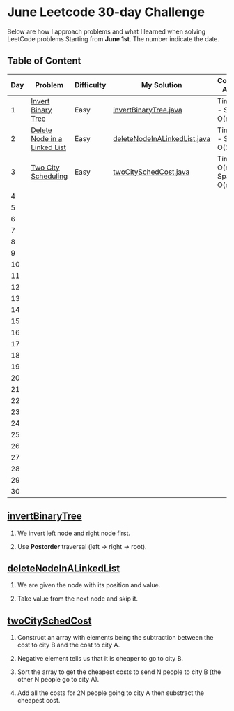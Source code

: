 # June Leetcode 30-day Challenge

Below are how I approach problems and what I learned when solving LeetCode problems Starting from **June 1st**. The number indicate the date.

## Table of Content

| Day | Problem                                                                                                               | Difficulty | My Solution                                                                                                                               | Complexity Analysis|
| --- | --------------------------------------------------------------------------------------------------------------------- | ---------- | ----------------------------------------------------------------------------------------------------------------------------------------- |--------------------|                  
| 1   | [Invert Binary Tree](https://leetcode.com/problems/invert-binary-tree/)                                               | Easy       | [invertBinaryTree.java](https://github.com/hieuvanle/codingChallenge/blob/master/leetcodeProblems/01-invertBinaryTree.java)               |Time: O(1) - Space: O(n)|                                                                              |
| 2   | [Delete Node in a Linked List](https://leetcode.com/problems/delete-node-in-a-linked-list/)                           | Easy       | [deleteNodeInALinkedList.java](https://github.com/hieuvanle/codingChallenge/blob/master/leetcodeProblems/02-deleteNodeInALinkedList.java) |Time: O(1) - Space: O(1)|
| 3   | [Two City Scheduling](https://leetcode.com/problems/two-city-scheduling/)                                             | Easy       | [twoCitySchedCost.java](https://github.com/hieuvanle/codingChallenge/blob/master/leetcodeProblems/03-twoCityScheduling.java)              |Time: O(nlogn) - Space: O(n)|
| 4   |                                                                                                                       |            |                                                                                                                                           |                    |
| 5   |                                                                                                                       |            |                                                                                                                                           |                    |
| 6   |                                                                                                                       |            |                                                                                                                                           |                    |
| 7   |                                                                                                                       |            |                                                                                                                                           |                    |
| 8   |                                                                                                                       |            |                                                                                                                                           |                    |
| 9   |                                                                                                                       |            |                                                                                                                                           |                    |
| 10  |                                                                                                                       |            |                                                                                                                                           |                    |
| 11  |                                                                                                                       |            |                                                                                                                                           |                    |
| 12  |                                                                                                                       |            |                                                                                                                                           |                    |
| 13  |                                                                                                                       |            |                                                                                                                                           |                    |
| 14  |                                                                                                                       |            |                                                                                                                                           |                    |  
| 15  |                                                                                                                       |            |                                                                                                                                           |                    |
| 16  |                                                                                                                       |            |                                                                                                                                           |                    |
| 17  |                                                                                                                       |            |                                                                                                                                           |                    |
| 18  |                                                                                                                       |            |                                                                                                                                           |                    |
| 19  |                                                                                                                       |            |                                                                                                                                           |                    |
| 20  |                                                                                                                       |            |                                                                                                                                           |                    |  
| 21  |                                                                                                                       |            |                                                                                                                                           |                    |
| 22  |                                                                                                                       |            |                                                                                                                                           |                    |
| 23  |                                                                                                                       |            |                                                                                                                                           |                    |
| 24  |                                                                                                                       |            |                                                                                                                                           |                    |
| 25  |                                                                                                                       |            |                                                                                                                                           |                    | 
| 26  |                                                                                                                       |            |                                                                                                                                           |                    |   
| 27  |                                                                                                                       |            |                                                                                                                                           |                    | 
| 28  |                                                                                                                       |            |                                                                                                                                           |                    |
| 29  |                                                                                                                       |            |                                                                                                                                           |                    |
| 30  |                                                                                                                       |            |                                                                                                                                           |                    |

## [invertBinaryTree](https://github.com/hieuvanle/codingChallenge/blob/master/leetcodeProblems/01-invertBinaryTree.java)

1. We invert left node and right node first. 

2. Use **Postorder** traversal (left -> right -> root).

## [deleteNodeInALinkedList](https://github.com/hieuvanle/codingChallenge/blob/master/leetcodeProblems/02-deleteNodeInALinkedList.java)

1. We are given the node with its position and value. 

2. Take value from the next node and skip it.

## [twoCitySchedCost](https://github.com/hieuvanle/codingChallenge/blob/master/leetcodeProblems/02-deleteNodeInALinkedList.java)

1. Construct an array with elements being the subtraction between the cost to city B and the cost to city A.

2. Negative element tells us that it is cheaper to go to city B.

3. Sort the array to get the cheapest costs to send N people to city B (the other N people go to city A).

4. Add all the costs for 2N people going to city A then substract the cheapest cost.
